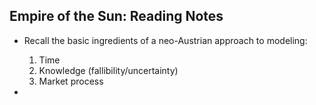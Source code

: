 ## Empire of the Sun: Reading Notes

* Recall the basic ingredients of a neo-Austrian approach to modeling:
    1. Time
    2. Knowledge (fallibility/uncertainty)
    3. Market process
    
    
* 
    
    
    
